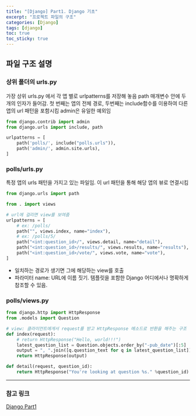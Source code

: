 ```yaml
---
title: "[Django] Part1. Django 기초"
excerpt: "프로젝트 파일의 구조"
categories: [Django]
tags: [django]
toc: true
toc_sticky: true
---
```


## 파일 구조 설명
### 상위 폴더의 urls.py
가장 상위 urls.py 에서 각 앱 별로 urlpatterns를 저장해 놓음
path 매개변수 안에 두개의 인자가 들어감. 첫 번째는 앱의 전체 경로, 두번째는 include함수를 이용하여 다른 앱의 url 패턴을 포함시킴
admin은 유일한 예외임

~~~python
from django.contrib import admin
from django.urls import include, path

urlpatterns = [
    path('polls/', include("polls.urls")),
    path('admin/', admin.site.urls),
]
~~~


### polls/urls.py
특정 앱의 urls 패턴을 가지고 있는 파일임. 이 url 패턴을 통해 해당 앱의 뷰로 연결시킴
~~~python
from django.urls import path

from . import views

# url에 걸리면 view를 보여줌
urlpatterns = [
    # ex: /polls/
    path("", views.index, name="index"),
    # ex: /polls/5/
    path("<int:question_id>/", views.detail, name="detail"),
    path("<int:question_id>/results/", views.results, name="results"),
    path("<int:question_id>/vote/", views.vote, name="vote"),
]
~~~
* 일치하는 경로가 생기면 그에 해당하는 view를 호출
* 파라미터 name: URL에 이름 짓기. 템플릿을 포함한 Django 어디에서나 명확하게 참조할 수 있음.


### polls/views.py
~~~python
from django.http import HttpResponse
from .models import Question

# view: 클라이언트에게서 request를 받고 HttpResponse 메소드로 반환을 해주는 구조
def index(request):
    # return HttpResponse("Hello, world!!!")
    latest_question_list = Question.objects.order_by("-pub_date")[:5]
    output = ", ".join([q.question_text for q in latest_question_list])
    return HttpResponse(output)

def detail(request, question_id):
    return HttpResponse("You're looking at question %s." %question_id)
~~~

*** 

### 참고 링크
[Django Part1](https://docs.djangoproject.com/ko/4.2/intro/tutorial01/)